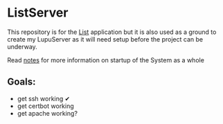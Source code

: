 # ListServer
This repository is for the [List](https://github.com/HoldenErnest/List) application but it is also used as a ground to create my LupuServer as it will need setup before the project can be underway.

Read [notes](notes.md) for more information on startup of the System as a whole

## Goals:
- get ssh working ✔
- get certbot working
- get apache working?